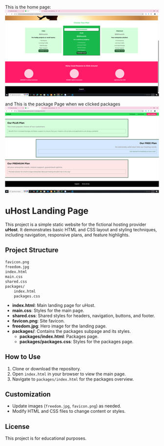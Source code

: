This is the home page:
<img src="images/homePage.png"/>

and This is the package Page when we clicked packages
<img src="images/packages.png"/>

# uHost Landing Page

This project is a simple static website for the fictional hosting provider **uHost**. It demonstrates basic HTML and CSS layout and styling techniques, including navigation, responsive plans, and feature highlights.

## Project Structure

```
favicon.png
freedom.jpg
index.html
main.css
shared.css
packages/
    index.html
    packages.css
```

- **index.html**: Main landing page for uHost.
- **main.css**: Styles for the main page.
- **shared.css**: Shared styles for headers, navigation, buttons, and footer.
- **favicon.png**: Site favicon.
- **freedom.jpg**: Hero image for the landing page.
- **packages/**: Contains the packages subpage and its styles.
    - **packages/index.html**: Packages page.
    - **packages/packages.css**: Styles for the packages page.

## How to Use

1. Clone or download the repository.
2. Open `index.html` in your browser to view the main page.
3. Navigate to `packages/index.html` for the packages overview.

## Customization

- Update images (`freedom.jpg`, `favicon.png`) as needed.
- Modify HTML and CSS files to change content or styles.

## License

This project is for educational purposes.
